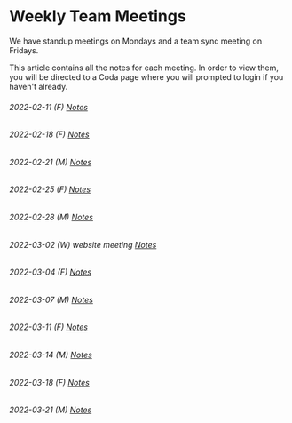# Weekly Team Meetings

We have standup meetings on Mondays and a team sync meeting on Fridays.

This article contains all the notes for each meeting. In order to view them, you will be directed to a Coda page where you will prompted to login if you haven't already.

###### 2022-02-11 (F) [Notes](https://coda.io/d/_d7tg7IvQLdA/2-11-Fri_su4oe) 

###### 2022-02-18 (F)  [Notes](https://coda.io/d/_d7tg7IvQLdA/2-18-Fri_suUTA) 
 
###### 2022-02-21 (M) [Notes](https://coda.io/d/_d7tg7IvQLdA/2-21-Mon_suk1F)
 
###### 2022-02-25 (F) [Notes](https://coda.io/d/_d7tg7IvQLdA/2-25-Fri_suM-q) 
 
###### 2022-02-28 (M) [Notes](https://coda.io/d/_d7tg7IvQLdA/2-28-Mon_suQ4U)
 
###### 2022-03-02 (W) website meeting [Notes](https://coda.io/d/_d7tg7IvQLdA/3-2-Wed-Website_suDDn)
 
###### 2022-03-04 (F) [Notes](https://coda.io/d/_d7tg7IvQLdA/3-4-Fri_su31c)

###### 2022-03-07 (M) [Notes](https://coda.io/d/_d7tg7IvQLdA/3-7-Mon_suasx)

###### 2022-03-11 (F) [Notes](https://coda.io/d/_d7tg7IvQLdA/3-11-Fri_suMqw)

###### 2022-03-14 (M) [Notes](https://coda.io/d/_d7tg7IvQLdA/3-14-Mon_suT3I) 

###### 2022-03-18 (F) [Notes](https://coda.io/d/_d7tg7IvQLdA/3-18-Fri_suuTN)

###### 2022-03-21 (M) [Notes](https://coda.io/d/_d7tg7IvQLdA/3-21-Mon_suyHZ)
